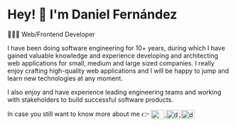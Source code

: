 <h1>Hey! 👋 I'm Daniel Fernández</h1>

<p>👨🏻‍💻 Web/Frontend Developer</p>

<p>
  I have been doing software engineering for 10+ years, during which I have gained valuable knowledge and experience developing and architecting web applications for small, medium and large sized companies.
  I really enjoy crafting high-quality web applications and I will be happy to jump and learn new technologies at any moment.
</p>

<p>
  I also enjoy and have experience leading engineering teams and working with stakeholders to build successful software products.
</p>

<p align="left">
  In case you still want to know more about me 👉
  <a href="https://www.danifdz.dev/" target="blank">
    <img align="center" src="https://cdn.jsdelivr.net/npm/simple-icons@3.0.1/icons/gatsby.svg" alt="www.danifdz.dev" height="20" width="30" />
  </a>
  <a href="https://twitter.com/dfernandeza" target="blank">
    <img align="center" src="https://cdn.jsdelivr.net/npm/simple-icons@3.0.1/icons/twitter.svg" alt="dfernandeza" height="20" width="30" />
  </a>
  <a href="https://www.linkedin.com/in/imdanifdz/" target="blank">
    <img align="center" src="https://cdn.jsdelivr.net/npm/simple-icons@3.0.1/icons/linkedin.svg" alt="dfernandeza1" height="20" width="30" />
  </a>
</p>
